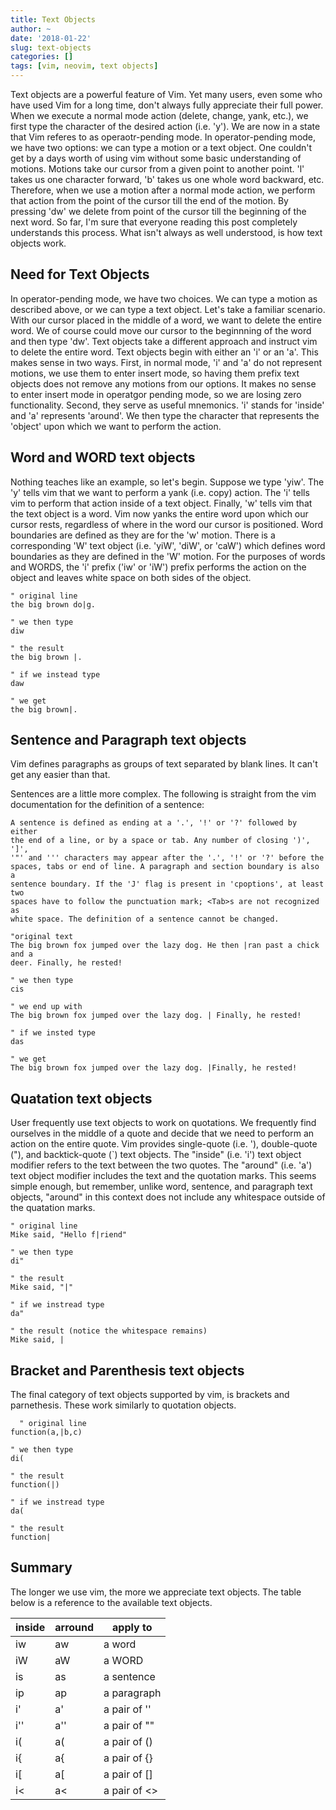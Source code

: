 ```yaml
---
title: Text Objects
author: ~
date: '2018-01-22'
slug: text-objects
categories: []
tags: [vim, neovim, text objects]
---
```


Text objects are a powerful feature of Vim. Yet many users, even some who have
used Vim for a long time, don't always fully appreciate their full power. When
we execute a normal mode action (delete, change, yank, etc.), we first type
the character of the desired action (i.e. 'y'). We are now in a state that Vim
referes to as operaotr-pending mode. In operator-pending mode, we have two
options: we can type a motion or a text object. One couldn't get by a days
worth of using vim without some basic understanding of motions. Motions take
our cursor from a given point to another point. 'l' takes us one character
forward, 'b' takes us one whole word backward, etc. Therefore, when we use
a motion after a normal mode action, we perform that action from the point
of the cursor till the end of the motion. By pressing 'dw' we delete from
point of the cursor till the beginning of the next word. So far, I'm sure that
everyone reading this post completely understands this process. What isn't
always as well understood, is how text objects work.

Need for Text Objects
---------------------

In operator-pending mode, we have two choices. We can type a motion as
described above, or we can type a text object. Let's take a familiar scenario.
With our cursor placed in the middle of a word, we want to delete the entire
word. We of course could move our cursor to the beginnning of the word and
then type 'dw'. Text objects take a different approach and instruct vim to
delete the entire word. Text objects begin with either an 'i' or an 'a'. This
makes sense in two ways. First, in normal mode, 'i' and 'a' do not represent
motions, we use them to enter insert mode, so having them prefix text objects
does not remove any motions from our options. It makes no sense to enter
insert mode in operatgor pending mode, so we are losing zero functionality.
Second, they serve as useful mnemonics. 'i' stands for 'inside' and 'a'
represents 'around'. We then type the character that represents the 'object'
upon which we want to perform the action.

Word and WORD text objects
--------------------------

Nothing teaches like an example, so let's begin. Suppose we type 'yiw'.
The 'y' tells vim that we want to perform a yank (i.e. copy) action. The
'i' tells vim to perform that action inside of a text object. Finally, 'w'
tells vim that the text object is a word. Vim now yanks the entire word
upon which our cursor rests, regardless of where in the word our cursor is
positioned. Word boundaries are defined as they are for the 'w' motion. There
is a corresponding 'W' text object (i.e. 'yiW', 'diW', or 'caW') which defines
word boundaries as they are defined in the 'W' motion. For the purposes of
words and WORDS, the 'i' prefix ('iw' or 'iW') prefix performs the action on
the object and leaves white space on both sides of the object.

```vim
" original line
the big brown do|g.

" we then type
diw

" the result
the big brown |.

" if we instead type
daw

" we get
the big brown|.
```

Sentence and Paragraph text objects
-----------------------------------

Vim defines paragraphs as groups of text separated by blank lines. It can't get
any easier than that.

Sentences are a little more complex. The following is straight from the vim
documentation for the definition of a sentence:

    A sentence is defined as ending at a '.', '!' or '?' followed by either
    the end of a line, or by a space or tab. Any number of closing ')', ']',
    '"' and ''' characters may appear after the '.', '!' or '?' before the
    spaces, tabs or end of line. A paragraph and section boundary is also a
    sentence boundary. If the 'J' flag is present in 'cpoptions', at least two
    spaces have to follow the punctuation mark; <Tab>s are not recognized as
    white space. The definition of a sentence cannot be changed.

```vim
"original text
The big brown fox jumped over the lazy dog. He then |ran past a chick and a
deer. Finally, he rested!

" we then type
cis

" we end up with
The big brown fox jumped over the lazy dog. | Finally, he rested!

" if we insted type
das

" we get
The big brown fox jumped over the lazy dog. |Finally, he rested!
```

Quatation text objects
----------------------

User frequently use text objects to work on quotations. We frequently find
ourselves in the middle of a quote and decide that we need to perform an
action on the entire quote. Vim provides single-quote (i.e. '), double-quote
("), and backtick-quote (`) text objects. The "inside" (i.e. 'i') text object
modifier refers to the text between the two quotes. The "around" (i.e. 'a')
text object modifier includes the text and the quotation marks. This seems
simple enough, but remember, unlike word, sentence, and paragraph text
objects, "around" in this context does not include any whitespace outside of
the quatation marks.

```vim
" original line
Mike said, "Hello f|riend"

" we then type
di"

" the result
Mike said, "|"

" if we instread type
da"

" the result (notice the whitespace remains)
Mike said, |
```

Bracket and Parenthesis text objects
------------------------------------

The final category of text objects supported by vim, is brackets and
parnethesis. These work similarly to quotation objects.

```vim
  " original line
function(a,|b,c)

" we then type
di(

" the result
function(|)

" if we instread type
da(

" the result
function|
```

Summary
-------

The longer we use vim, the more we appreciate text objects. The table below is
a reference to the available text objects.

| inside | arround | apply to     |
| ------ | ------- | ------------ |
| iw     | aw      | a word       |
| iW     | aW      | a WORD       |
| is     | as      | a sentence   |
| ip     | ap      | a paragraph  |
| i'     | a'      | a pair of '' |
| i''    | a''     | a pair of "" |
| i(     | a(      | a pair of () |
| i{     | a{      | a pair of {} |
| i[     | a[      | a pair of [] |
| i\<    | a\<     | a pair of <> |
